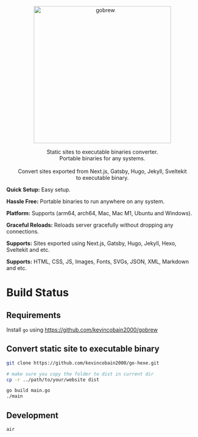 <p align="center">
  <a href="https://github.com/kevincobain2000/go-hexe">
    <img alt="gobrew" src="https://imgur.com/pCMsDyq.png" width="360">
  </a>
</p>
<p align="center">
  Static sites to executable binaries converter.
  <br>
  Portable binaries for any systems.
  <br>
  <br>
  Convert sites exported from Next.js, Gatsby, Hugo, Jekyll, Sveltekit
  <br>
  to executable binary.
</p>

**Quick Setup:** Easy setup.

**Hassle Free:** Portable binaries to run anywhere on any system.

**Platform:** Supports (arm64, arch64, Mac, Mac M1, Ubuntu and Windows).

**Graceful Reloads:** Reloads server gracefully without dropping any connections.

**Supports:** Sites exported using Next.js, Gatsby, Hugo, Jekyll, Hexo, Sveltekit and etc.

**Supports:** HTML, CSS, JS, Images, Fonts, SVGs, JSON, XML, Markdown and etc.

# Build Status


## Requirements

Install `go` using https://github.com/kevincobain2000/gobrew


## Convert static site to executable binary

```sh
git clone https://github.com/kevincobain2000/go-hexe.git

# make sure you copy the folder to dist in current dir
cp -r ../path/to/your/website dist

go build main.go
./main
```

## Development

```
air
```

